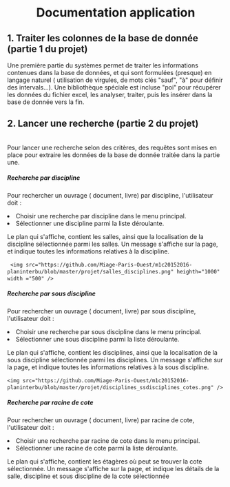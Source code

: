 <h1 align="center"> Documentation application </h1>
<h2> 1. Traiter les colonnes de la base de donnée (partie 1 du projet) </h2>
<p>
Une première partie du systèmes permet de traiter les informations contenues dans la base de données, et qui sont formulées (presque) en langage naturel ( utilisation de virgules, de mots clés "sauf", "à" pour définir des intervals...). Une bibliothèque spéciale est incluse "poi" pour récupérer les données du fichier excel, les analyser, traiter, puis les insérer dans la base de donnée vers la fin.
</p>
<h2> 2. Lancer une recherche (partie 2 du projet)</h2>
</br>
Pour lancer une recherche selon des critères, des requêtes sont mises en place pour extraire les données de la base de donnée traitée dans la partie une.
<h5> Recherche par discipline </h5>
<p> 
Pour rechercher un ouvrage ( document, livre) par discipline, l'utilisateur doit :

<li> Choisir une recherche par discipline dans le menu principal. </li>
<li> Sélectionner une discipline parmi la liste déroulante. </li>
</ul>

Le plan qui s'affiche, contient les salles, ainsi que la localisation de la discipline sélectionnée parmi les salles.
Un message s'affiche sur la page, et indique toutes les informations relatives à la discipline.
</p>
 
        
     <img src="https://github.com/Miage-Paris-Ouest/m1c20152016-planinterbu/blob/master/projet/salles_disciplines.png" heighth="1000" width ="500" />
        
        
<h5> Recherche par sous discipline </h5>
<p> 
Pour rechercher un ouvrage ( document, livre) par sous discipline, l'utilisateur doit :

<li> Choisir une recherche par sous discipline dans le menu principal. </li>
<li> Sélectionner une sous discipline parmi la liste déroulante. </li>
</ul>

Le plan qui s'affiche, contient les disciplines, ainsi que la localisation de la sous discipline sélectionnée parmi les disciplines.
Un message s'affiche sur la page, et indique toutes les informations relatives à la sous discipline.
</p>
 <p>
        
    <img src="https://github.com/Miage-Paris-Ouest/m1c20152016-planinterbu/blob/master/projet/disciplines_ssdisciplines_cotes.png" />
 </p>
 
 
 <h5> Recherche par racine de cote </h5>
<p> 
Pour rechercher un ouvrage ( document, livre) par racine de cote, l'utilisateur doit :

<li> Choisir une recherche par racine de cote dans le menu principal. </li>
<li> Sélectionner une racine de cote parmi la liste déroulante. </li>
</ul>

Le plan qui s'affiche, contient les étagères où peut se trouver la cote sélectionnée.
Un message s'affiche sur la page, et indique les détails de la salle, discipline et sous discipline de la cote sélectionnée
</p>


  
